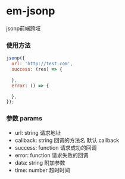# em-jsonp
jsonp前端跨域

### 使用方法

```js
jsonp({
  url: 'http://test.com',
  success: (res) => {

  },
  error: () => {

  },
});
```

### 参数 params

* url: string 请求地址
* callback: string 回调的方法名 默认 callback
* success: function 请求成功的回调
* error: function 请求失败的回调
* data: string 附加参数
* time: number 超时时间
